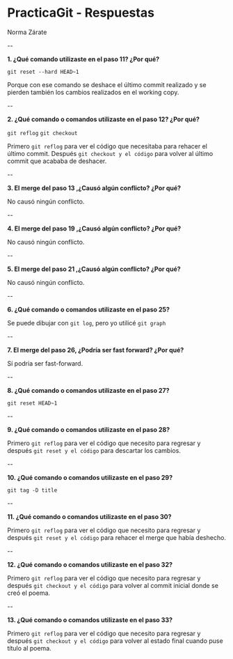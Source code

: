 # PracticaGit - Respuestas

Norma Zárate

--

**1. ¿Qué comando utilizaste en el paso 11? ¿Por qué?**

`git reset --hard HEAD~1` 

Porque con ese comando se deshace el último commit realizado y se pierden también los cambios realizados en el working copy.

--

**2. ¿Qué comando o comandos utilizaste en el paso 12? ¿Por qué?**

`git reflog` `git checkout` 

Primero `git reflog` para ver el código que necesitaba para rehacer el último commit. Después `git checkout y el código` para volver al último commit que acababa de deshacer.  

--

**3. El merge del paso 13 ,¿Causó algún conflicto? ¿Por qué?**

No causó ningún conflicto.

--

**4. El merge del paso 19 ,¿Causó algún conflicto? ¿Por qué?**

No causó ningún conflicto.

--

**5. El merge del paso 21 ,¿Causó algún conflicto? ¿Por qué?**

No causó ningún conflicto.

--

**6. ¿Qué comando o comandos utilizaste en el paso 25?**

Se puede dibujar con `git log`, pero yo utilicé `git graph`

--

**7. El merge del paso 26, ¿Podría ser fast forward? ¿Por qué?**

Sí podria ser fast-forward.

--

**8. ¿Qué comando o comandos utilizaste en el paso 27?**

`git reset HEAD~1`

--

**9. ¿Qué comando o comandos utilizaste en el paso 28?**

Primero `git reflog` para ver el código que necesito para regresar y después `git reset y el código` para descartar los cambios.

--

**10. ¿Qué comando o comandos utilizaste en el paso 29?**

`git tag -D title`

--

**11. ¿Qué comando o comandos utilizaste en el paso 30?**

Primero `git reflog` para ver el código que necesito para regresar y después `git reset y el código` para rehacer el merge que había deshecho.

--

**12. ¿Qué comando o comandos utilizaste en el paso 32?**

Primero `git reflog` para ver el código que necesito para regresar y después `git checkout y el código` para volver al commit inicial donde se creó el poema.

--

**13. ¿Qué comando o comandos utilizaste en el paso 33?**

Primero `git reflog` para ver el código que necesito para regresar y después `git checkout y el código` para volver al estado final cuando puse título al poema.
